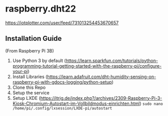 # raspberry.dht22
https://iotplotter.com/user/feed/731013254453670657

## Installation Guide

(From Raspberry Pi 3B) 
1. Use Python 3 by default (https://learn.sparkfun.com/tutorials/python-programming-tutorial-getting-started-with-the-raspberry-pi/configure-your-pi)
2. Install Libraries (https://learn.adafruit.com/dht-humidity-sensing-on-raspberry-pi-with-gdocs-logging/python-setup)
3. Clone this Repo
4. Setup the service
5. Setup LXDE (https://itrig.de/index.php?/archives/2309-Raspberry-Pi-3-Kiosk-Chromium-Autostart-im-Vollbildmodus-einrichten.html) 
   `sudo nano /home/pi/.config/lxsession/LXDE-pi/autostart`

  
